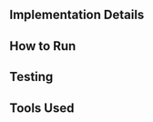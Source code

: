 ## Implementation Details

<!-- Provide a short description of your implementation (technologies used, brief overview of project architecture, etc.) -->

## How to Run

<!--
- Include instructions on how to run your implementation locally. Be sure to include any necessary setup steps, such as installing dependencies, as well as the commands to start the application.
-->

## Testing

<!-- Describe how you tested your solution (automated testing, manual testing process, screenshots, etc.) -->

## Tools Used

<!--
- Describe any tools you used in developing your solution (e.g. ChatGPT for generating ideas and styles)
- Note: The use of AI tools is not discouraged, but they should be used judiciously.
-->